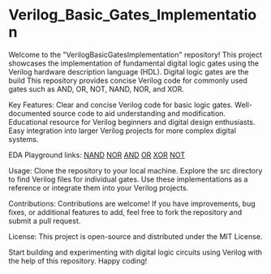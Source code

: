 # Verilog_Basic_Gates_Implementation

Welcome to the "VerilogBasicGatesImplementation" repository! This project showcases the implementation of fundamental digital logic gates using the Verilog hardware description language (HDL). Digital logic gates are the build This repository provides concise Verilog code for commonly used gates such as AND, OR, NOT, NAND, NOR, and XOR.

Key Features:
Clear and concise Verilog code for basic logic gates.
Well-documented source code to aid understanding and modification.
Educational resource for Verilog beginners and digital design enthusiasts.
Easy integration into larger Verilog projects for more complex digital systems.

EDA Playground links:
[NAND](https://edaplayground.com/x/ZLqK)
[NOR](https://edaplayground.com/x/NwZz)
[AND](https://edaplayground.com/x/a4ke)
[OR](https://edaplayground.com/x/g_Ku)
[XOR](https://edaplayground.com/x/M75P)
[NOT](https://edaplayground.com/x/kNdR)

Usage:
Clone the repository to your local machine.
Explore the src directory to find Verilog files for individual gates.
Use these implementations as a reference or integrate them into your Verilog projects.

Contributions:
Contributions are welcome! If you have improvements, bug fixes, or additional features to add, feel free to fork the repository and submit a pull request.

License:
This project is open-source and distributed under the MIT License.

Start building and experimenting with digital logic circuits using Verilog with the help of this repository. Happy coding!
